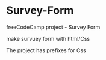 # Survey-Form
freeCodeCamp project - Survey Form

make survuey form with html/Css

The project has prefixes for Css
